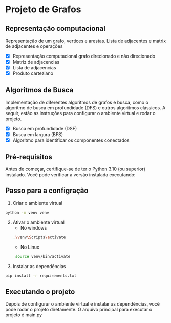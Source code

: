 # Projeto de Grafos

## Representação computacional
Representação de um grafo, vertices e arestas. Lista de adjacentes e matrix de adjacentes e operações 
- [x] Representação computacional grafo direcionado e não direcionado
- [x] Matriz de adjacencias
- [x] Lista de adjacencias
- [x] Produto carteziano

##  Algoritmos de Busca
Implementação de diferentes algoritmos de grafos e busca, como o algoritmo de busca em profundidade (DFS) e outros algoritmos clássicos. A seguir, estão as instruções para configurar o ambiente virtual e rodar o projeto.
- [x] Busca em profundidade (DSF)
- [x] Busca em largura (BFS)
- [x] Algoritmo para identificar os componentes conectados 

## Pré-requisitos
Antes de começar, certifique-se de ter o Python 3.10 (ou superior) instalado. Você pode verificar a versão instalada executando:

## Passo para a configração
1. Criar o ambiente virtual
```bash
python -m venv venv
```
2. Ativar o ambiente virtual
    - No windows 
    ```bash
    .\venv\Scripts\activate
    ```
   - No Linux
   ```bash
    source venv/bin/activate
   ```
3. Instalar as dependências
```bash
pip install -r requirements.txt
```

## Executando o projeto
Depois de configurar o ambiente virtual e instalar as dependências, você pode rodar o projeto diretamente. O arquivo principal para executar o projeto é main.py

